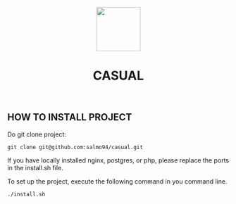 <p align="center">
    <a href="https://github.com/yiisoft" target="_blank">
        <img src="https://avatars0.githubusercontent.com/u/993323" height="100px">
    </a>
    <h1 align="center">CASUAL</h1>
    <br>


HOW TO INSTALL PROJECT
-------------------
Do git clone project:
```
git clone git@github.com:salmo94/casual.git
```
If you have locally installed nginx, postgres, or php, please replace the ports in the install.sh file.

To set up the project, execute the following command in you command line.
```
./install.sh